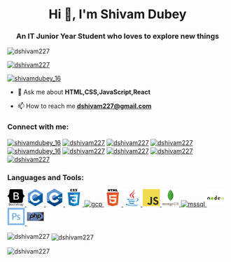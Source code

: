 <h1 align="center">Hi 👋, I'm Shivam Dubey</h1>
<h3 align="center">An IT Junior Year Student who loves to explore new things</h3>

<p align="left"> <img src="https://komarev.com/ghpvc/?username=dshivam227&label=Profile%20views&color=0e75b6&style=flat" alt="dshivam227" /> </p>

<p align="left"> <a href="https://github.com/ryo-ma/github-profile-trophy"><img src="https://github-profile-trophy.vercel.app/?username=dshivam227" alt="dshivam227" /></a> </p>

<p align="left"> <a href="https://twitter.com/shivamdubey_16" target="blank"><img src="https://img.shields.io/twitter/follow/shivamdubey_16?logo=twitter&style=for-the-badge" alt="shivamdubey_16" /></a> </p>

- 💬 Ask me about **HTML,CSS,JavaScript,React**

- 📫 How to reach me **dshivam227@gmail.com**

<h3 align="left">Connect with me:</h3>
<p align="left">
<a href="https://twitter.com/shivamdubey_16" target="blank"><img align="center" src="https://raw.githubusercontent.com/rahuldkjain/github-profile-readme-generator/master/src/images/icons/Social/twitter.svg" alt="shivamdubey_16" height="30" width="40" /></a>
<a href="https://linkedin.com/in/dshivam227" target="blank"><img align="center" src="https://raw.githubusercontent.com/rahuldkjain/github-profile-readme-generator/master/src/images/icons/Social/linked-in-alt.svg" alt="dshivam227" height="30" width="40" /></a>
<a href="https://kaggle.com/dshivam227" target="blank"><img align="center" src="https://raw.githubusercontent.com/rahuldkjain/github-profile-readme-generator/master/src/images/icons/Social/kaggle.svg" alt="dshivam227" height="30" width="40" /></a>
<a href="https://fb.com/dshivam227" target="blank"><img align="center" src="https://raw.githubusercontent.com/rahuldkjain/github-profile-readme-generator/master/src/images/icons/Social/facebook.svg" alt="dshivam227" height="30" width="40" /></a>
<a href="https://instagram.com/shivamdubey_16" target="blank"><img align="center" src="https://raw.githubusercontent.com/rahuldkjain/github-profile-readme-generator/master/src/images/icons/Social/instagram.svg" alt="shivamdubey_16" height="30" width="40" /></a>
<a href="https://www.codechef.com/users/dshivam227" target="blank"><img align="center" src="https://cdn.jsdelivr.net/npm/simple-icons@3.1.0/icons/codechef.svg" alt="dshivam227" height="30" width="40" /></a>
<a href="https://www.hackerrank.com/dshivam227" target="blank"><img align="center" src="https://raw.githubusercontent.com/rahuldkjain/github-profile-readme-generator/master/src/images/icons/Social/hackerrank.svg" alt="dshivam227" height="30" width="40" /></a>
<a href="https://codeforces.com/profile/dshivam227" target="blank"><img align="center" src="https://raw.githubusercontent.com/rahuldkjain/github-profile-readme-generator/master/src/images/icons/Social/codeforces.svg" alt="dshivam227" height="30" width="40" /></a>
<a href="https://www.leetcode.com/dshivam227" target="blank"><img align="center" src="https://raw.githubusercontent.com/rahuldkjain/github-profile-readme-generator/master/src/images/icons/Social/leet-code.svg" alt="dshivam227" height="30" width="40" /></a>
</p>

<h3 align="left">Languages and Tools:</h3>
<p align="left"> <a href="https://getbootstrap.com" target="_blank" rel="noreferrer"> <img src="https://raw.githubusercontent.com/devicons/devicon/master/icons/bootstrap/bootstrap-plain-wordmark.svg" alt="bootstrap" width="40" height="40"/> </a> <a href="https://www.cprogramming.com/" target="_blank" rel="noreferrer"> <img src="https://raw.githubusercontent.com/devicons/devicon/master/icons/c/c-original.svg" alt="c" width="40" height="40"/> </a> <a href="https://www.w3schools.com/cpp/" target="_blank" rel="noreferrer"> <img src="https://raw.githubusercontent.com/devicons/devicon/master/icons/cplusplus/cplusplus-original.svg" alt="cplusplus" width="40" height="40"/> </a> <a href="https://www.w3schools.com/css/" target="_blank" rel="noreferrer"> <img src="https://raw.githubusercontent.com/devicons/devicon/master/icons/css3/css3-original-wordmark.svg" alt="css3" width="40" height="40"/> </a> <a href="https://cloud.google.com" target="_blank" rel="noreferrer"> <img src="https://www.vectorlogo.zone/logos/google_cloud/google_cloud-icon.svg" alt="gcp" width="40" height="40"/> </a> <a href="https://www.w3.org/html/" target="_blank" rel="noreferrer"> <img src="https://raw.githubusercontent.com/devicons/devicon/master/icons/html5/html5-original-wordmark.svg" alt="html5" width="40" height="40"/> </a> <a href="https://www.java.com" target="_blank" rel="noreferrer"> <img src="https://raw.githubusercontent.com/devicons/devicon/master/icons/java/java-original.svg" alt="java" width="40" height="40"/> </a> <a href="https://developer.mozilla.org/en-US/docs/Web/JavaScript" target="_blank" rel="noreferrer"> <img src="https://raw.githubusercontent.com/devicons/devicon/master/icons/javascript/javascript-original.svg" alt="javascript" width="40" height="40"/> </a> <a href="https://www.mongodb.com/" target="_blank" rel="noreferrer"> <img src="https://raw.githubusercontent.com/devicons/devicon/master/icons/mongodb/mongodb-original-wordmark.svg" alt="mongodb" width="40" height="40"/> </a> <a href="https://www.microsoft.com/en-us/sql-server" target="_blank" rel="noreferrer"> <img src="https://www.svgrepo.com/show/303229/microsoft-sql-server-logo.svg" alt="mssql" width="40" height="40"/> </a> <a href="https://nodejs.org" target="_blank" rel="noreferrer"> <img src="https://raw.githubusercontent.com/devicons/devicon/master/icons/nodejs/nodejs-original-wordmark.svg" alt="nodejs" width="40" height="40"/> </a> <a href="https://www.photoshop.com/en" target="_blank" rel="noreferrer"> <img src="https://raw.githubusercontent.com/devicons/devicon/master/icons/photoshop/photoshop-line.svg" alt="photoshop" width="40" height="40"/> </a> <a href="https://www.php.net" target="_blank" rel="noreferrer"> <img src="https://raw.githubusercontent.com/devicons/devicon/master/icons/php/php-original.svg" alt="php" width="40" height="40"/> </a> </p>

<p><img align="left" src="https://github-readme-stats.vercel.app/api/top-langs?username=dshivam227&show_icons=true&locale=en&layout=compact" alt="dshivam227" /></p>

<p>&nbsp;<img align="center" src="https://github-readme-stats.vercel.app/api?username=dshivam227&show_icons=true&locale=en" alt="dshivam227" /></p>

<p><img align="center" src="https://github-readme-streak-stats.herokuapp.com/?user=dshivam227&" alt="dshivam227" /></p>
